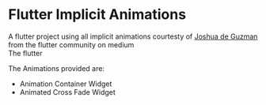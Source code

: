 <h1>Flutter Implicit Animations</h1>

<p>A flutter project using all implicit animations courtesty of <a href="https://medium.com/flutter-community/flutter-animation-easy-way-of-learning-the-flutter-implicit-animation-widgets-pt-1-712f2b78f6b5">Joshua de Guzman</a> from the flutter community on medium<br>The flutter</p>

<p>The Animations provided are:</p>
<ul>
<li>Animation Container Widget</li>
<li>Animated Cross Fade Widget</li>
</ul>